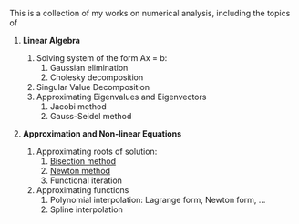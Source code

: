 This is a collection of my works on numerical analysis, including the topics of

1. __Linear Algebra__
    1. Solving system of the form Ax = b:
        1. Gaussian elimination
        2. Cholesky decomposition
    2. Singular Value Decomposition
    3. Approximating Eigenvalues and Eigenvectors
        1. Jacobi method
        2. Gauss-Seidel method

2. __Approximation and Non-linear Equations__
    1. Approximating roots of solution:
        1. [Bisection method](https://github.com/thn003/optimization_num_analysis/blob/master/Numerical%20Analysis/Bisection%20Algorithm.ipynb)
        2. [Newton method](https://github.com/thn003/optimization_num_analysis/blob/master/Numerical%20Analysis/Newton%20Method%20-%20Implicit%20function.ipynb)
        3. Functional iteration
    2. Approximating functions
        1. Polynomial interpolation: Lagrange form, Newton form, ...
        2. Spline interpolation


